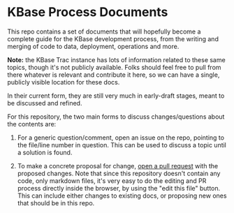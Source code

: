 # KBase Process Documents

This repo contains a set of documents that will hopefully become a complete
guide for the KBase development process, from the writing and merging of code
to data, deployment, operations and more.

**Note:** the KBase Trac instance has lots of information related to these same topics, though it's not publicly available.  Folks should feel free to pull from there whatever is relevant and contribute it here, so we can have a single, publicly visible location for these docs.

In their current form, they are still very much in early-draft stages, meant to
be discussed and refined.

For this repository, the two main forms to discuss changes/questions about the
contents are:

1. For a generic question/comment, open an issue on the repo, pointing to the
   file/line number in question. This can be used to discuss a topic until a
   solution is found.

1. To make a concrete proposal for change, [open a pull request](https://help.github.com/articles/using-pull-requests/) with the
   proposed changes. Note that since this repository doesn't contain any code,
   only markdown files, it's very easy to do the editing and PR process
   directly inside the browser, by using the "edit this file" button.  This can include either changes to existing docs, or proposing new ones that should be in this repo.

